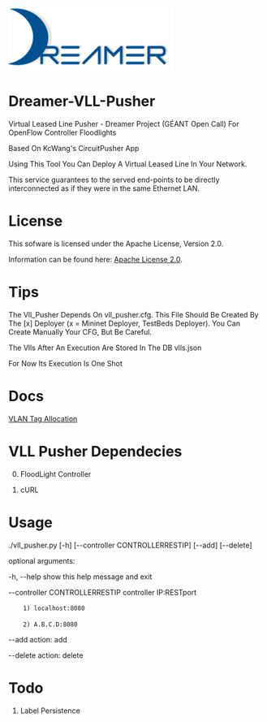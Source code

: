 ![Alt text](repo_data/dreamer-logo.png "Optional title")

Dreamer-VLL-Pusher
==================

Virtual Leased Line Pusher - Dreamer Project (GÉANT Open Call)
For OpenFlow Controller Floodlights 

Based On KcWang's CircuitPusher App

Using This Tool You Can Deploy A Virtual Leased Line In
Your Network. 

This service guarantees to the served end-points to be directly
interconnected as if they were in the same Ethernet LAN.

License
=======

This sofware is licensed under the Apache License, Version 2.0.

Information can be found here:
 [Apache License 2.0](http://www.apache.org/licenses/LICENSE-2.0).

Tips
==============

The Vll_Pusher Depends On vll_pusher.cfg. This File Should Be Created By The [x] Deployer
(x = Mininet Deployer, TestBeds Deployer). You Can Create Manually Your CFG, But Be Careful. 

The Vlls After An Execution Are Stored In The DB vlls.json

For Now Its Execution Is One Shot

Docs
======

[VLAN Tag Allocation](docs/vlan_tag_allocation.md)

VLL Pusher Dependecies
=============================

0) FloodLight Controller

1) cURL

Usage
=====

./vll_pusher.py [-h] [--controller CONTROLLERRESTIP] [--add] [--delete]

optional arguments:

  -h, --help            show this help message and exit

  --controller CONTROLLERRESTIP controller IP:RESTport

		1) localhost:8080

        2) A.B.C.D:8080

  --add action: add

  --delete action: delete

Todo
=====

1) Label Persistence




